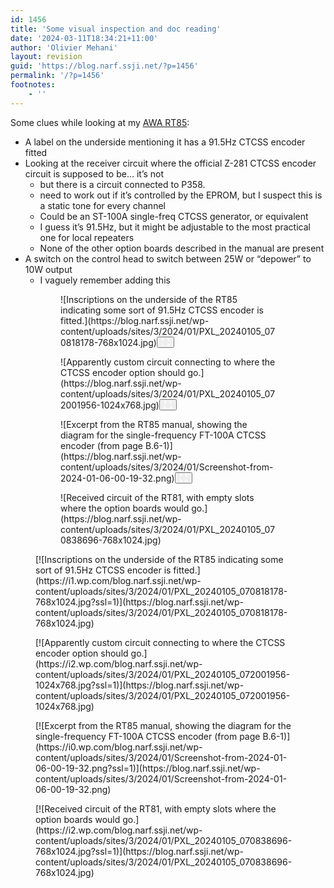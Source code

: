 ```yaml
---
id: 1456
title: 'Some visual inspection and doc reading'
date: '2024-03-11T18:34:21+11:00'
author: 'Olivier Mehani'
layout: revision
guid: 'https://blog.narf.ssji.net/?p=1456'
permalink: '/?p=1456'
footnotes:
    - ''
---
```


Some clues while looking at my [AWA RT85](https://blog.narf.ssji.net/tag/awa-rt85/):

- A label on the underside mentioning it has a 91.5Hz CTCSS encoder fitted
- Looking at the receiver circuit where the official Z-281 CTCSS encoder circuit is supposed to be… it’s not 
    - but there is a circuit connected to P358.
    - need to work out if it’s controlled by the EPROM, but I suspect this is a static tone for every channel
    - Could be an ST-100A single-freq CTCSS generator, or equivalent
    - I guess it’s 91.5Hz, but it might be adjustable to the most practical one for local repeaters
    - None of the other option boards described in the manual are present
- A switch on the control head to switch between 25W or “depower” to 10W output 
    - I vaguely remember adding this

<figure class="wp-block-gallery has-nested-images columns-default is-cropped wp-block-gallery-102 is-layout-flex wp-block-gallery-is-layout-flex"><figure class="wp-block-image size-large wp-lightbox-container" data-wp-context="{"imageId":"6770cbf65d765"}" data-wp-interactive="core/image">![Inscriptions on the underside of the RT85 indicating some sort of 91.5Hz CTCSS encoder is fitted.](https://blog.narf.ssji.net/wp-content/uploads/sites/3/2024/01/PXL_20240105_070818178-768x1024.jpg)<button aria-haspopup="dialog" aria-label="Enlarge image: Inscriptions on the underside of the RT85 indicating some sort of 91.5Hz CTCSS encoder is fitted." class="lightbox-trigger" data-wp-init="callbacks.initTriggerButton" data-wp-on-async--click="actions.showLightbox" data-wp-style--right="state.imageButtonRight" data-wp-style--top="state.imageButtonTop" type="button"> <svg fill="none" height="12" viewbox="0 0 12 12" width="12" xmlns="http://www.w3.org/2000/svg"><path d="M2 0a2 2 0 0 0-2 2v2h1.5V2a.5.5 0 0 1 .5-.5h2V0H2Zm2 10.5H2a.5.5 0 0 1-.5-.5V8H0v2a2 2 0 0 0 2 2h2v-1.5ZM8 12v-1.5h2a.5.5 0 0 0 .5-.5V8H12v2a2 2 0 0 1-2 2H8Zm2-12a2 2 0 0 1 2 2v2h-1.5V2a.5.5 0 0 0-.5-.5H8V0h2Z" fill="#fff"></path></svg></button></figure><figure class="wp-block-image size-large wp-lightbox-container" data-wp-context="{"imageId":"6770cbf65dcc0"}" data-wp-interactive="core/image">![Apparently custom circuit connecting to where the CTCSS encoder option should go.](https://blog.narf.ssji.net/wp-content/uploads/sites/3/2024/01/PXL_20240105_072001956-1024x768.jpg)<button aria-haspopup="dialog" aria-label="Enlarge image: Apparently custom circuit connecting to where the CTCSS encoder option should go." class="lightbox-trigger" data-wp-init="callbacks.initTriggerButton" data-wp-on-async--click="actions.showLightbox" data-wp-style--right="state.imageButtonRight" data-wp-style--top="state.imageButtonTop" type="button"> <svg fill="none" height="12" viewbox="0 0 12 12" width="12" xmlns="http://www.w3.org/2000/svg"><path d="M2 0a2 2 0 0 0-2 2v2h1.5V2a.5.5 0 0 1 .5-.5h2V0H2Zm2 10.5H2a.5.5 0 0 1-.5-.5V8H0v2a2 2 0 0 0 2 2h2v-1.5ZM8 12v-1.5h2a.5.5 0 0 0 .5-.5V8H12v2a2 2 0 0 1-2 2H8Zm2-12a2 2 0 0 1 2 2v2h-1.5V2a.5.5 0 0 0-.5-.5H8V0h2Z" fill="#fff"></path></svg></button></figure><figure class="wp-block-image size-large wp-lightbox-container" data-wp-context="{"imageId":"6770cbf65e1ac"}" data-wp-interactive="core/image">![Excerpt from the RT85 manual, showing the diagram for the single-frequency FT-100A CTCSS encoder (from page B.6-1)](https://blog.narf.ssji.net/wp-content/uploads/sites/3/2024/01/Screenshot-from-2024-01-06-00-19-32.png)<button aria-haspopup="dialog" aria-label="Enlarge image: Excerpt from the RT85 manual, showing the diagram for the single-frequency FT-100A CTCSS encoder (from page B.6-1)" class="lightbox-trigger" data-wp-init="callbacks.initTriggerButton" data-wp-on-async--click="actions.showLightbox" data-wp-style--right="state.imageButtonRight" data-wp-style--top="state.imageButtonTop" type="button"> <svg fill="none" height="12" viewbox="0 0 12 12" width="12" xmlns="http://www.w3.org/2000/svg"><path d="M2 0a2 2 0 0 0-2 2v2h1.5V2a.5.5 0 0 1 .5-.5h2V0H2Zm2 10.5H2a.5.5 0 0 1-.5-.5V8H0v2a2 2 0 0 0 2 2h2v-1.5ZM8 12v-1.5h2a.5.5 0 0 0 .5-.5V8H12v2a2 2 0 0 1-2 2H8Zm2-12a2 2 0 0 1 2 2v2h-1.5V2a.5.5 0 0 0-.5-.5H8V0h2Z" fill="#fff"></path></svg></button></figure><figure class="wp-block-image size-large">![Received circuit of the RT81, with empty slots where the option boards would go.](https://blog.narf.ssji.net/wp-content/uploads/sites/3/2024/01/PXL_20240105_070838696-768x1024.jpg)</figure></figure><div class="wp-block-jetpack-tiled-gallery aligncenter is-style-rectangular"><div class="tiled-gallery__gallery"><div class="tiled-gallery__row"><div class="tiled-gallery__col" style="flex-basis:35.76833%"><figure class="tiled-gallery__item">[![Inscriptions on the underside of the RT85 indicating some sort of 91.5Hz CTCSS encoder is fitted.](https://i1.wp.com/blog.narf.ssji.net/wp-content/uploads/sites/3/2024/01/PXL_20240105_070818178-768x1024.jpg?ssl=1)](https://blog.narf.ssji.net/wp-content/uploads/sites/3/2024/01/PXL_20240105_070818178-768x1024.jpg)</figure></div><div class="tiled-gallery__col" style="flex-basis:28.46334%"><figure class="tiled-gallery__item">[![Apparently custom circuit connecting to where the CTCSS encoder option should go.](https://i2.wp.com/blog.narf.ssji.net/wp-content/uploads/sites/3/2024/01/PXL_20240105_072001956-1024x768.jpg?ssl=1)](https://blog.narf.ssji.net/wp-content/uploads/sites/3/2024/01/PXL_20240105_072001956-1024x768.jpg)</figure><figure class="tiled-gallery__item">[![Excerpt from the RT85 manual, showing the diagram for the single-frequency FT-100A CTCSS encoder (from page B.6-1)](https://i0.wp.com/blog.narf.ssji.net/wp-content/uploads/sites/3/2024/01/Screenshot-from-2024-01-06-00-19-32.png?ssl=1)](https://blog.narf.ssji.net/wp-content/uploads/sites/3/2024/01/Screenshot-from-2024-01-06-00-19-32.png)</figure></div><div class="tiled-gallery__col" style="flex-basis:35.76833%"><figure class="tiled-gallery__item">[![Received circuit of the RT81, with empty slots where the option boards would go.](https://i2.wp.com/blog.narf.ssji.net/wp-content/uploads/sites/3/2024/01/PXL_20240105_070838696-768x1024.jpg?ssl=1)](https://blog.narf.ssji.net/wp-content/uploads/sites/3/2024/01/PXL_20240105_070838696-768x1024.jpg)</figure></div></div></div></div>